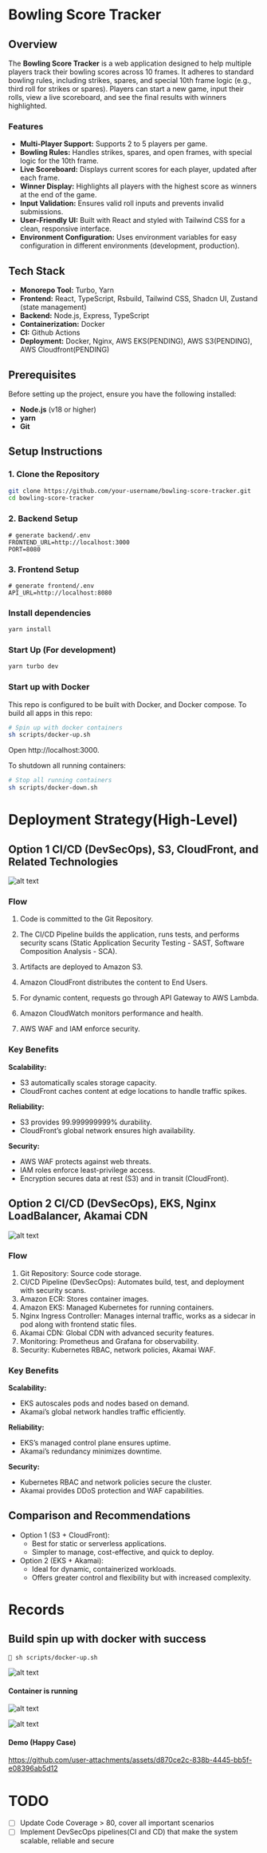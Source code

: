 # Bowling Score Tracker

## Overview

The **Bowling Score Tracker** is a web application designed to help multiple players track their bowling scores across 10 frames. It adheres to standard bowling rules, including strikes, spares, and special 10th frame logic (e.g., third roll for strikes or spares). Players can start a new game, input their rolls, view a live scoreboard, and see the final results with winners highlighted.

### Features
- **Multi-Player Support:** Supports 2 to 5 players per game.
- **Bowling Rules:** Handles strikes, spares, and open frames, with special logic for the 10th frame.
- **Live Scoreboard:** Displays current scores for each player, updated after each frame.
- **Winner Display:** Highlights all players with the highest score as winners at the end of the game.
- **Input Validation:** Ensures valid roll inputs and prevents invalid submissions.
- **User-Friendly UI:** Built with React and styled with Tailwind CSS for a clean, responsive interface.
- **Environment Configuration:** Uses environment variables for easy configuration in different environments (development, production).

## Tech Stack
- **Monorepo Tool:** Turbo, Yarn
- **Frontend:** React, TypeScript, Rsbuild, Tailwind CSS, Shadcn UI, Zustand (state management)
- **Backend:** Node.js, Express, TypeScript
- **Containerization:** Docker
- **CI:** Github Actions
- **Deployment:** Docker, Nginx, AWS EKS(PENDING), AWS S3(PENDING), AWS Cloudfront(PENDING)

## Prerequisites
Before setting up the project, ensure you have the following installed:
- **Node.js** (v18 or higher)
- **yarn**
- **Git**

## Setup Instructions
### 1. Clone the Repository
```bash
git clone https://github.com/your-username/bowling-score-tracker.git
cd bowling-score-tracker
```

### 2. Backend Setup

```env
# generate backend/.env
FRONTEND_URL=http://localhost:3000
PORT=8080
```

### 3. Frontend Setup
```env
# generate frontend/.env
API_URL=http://localhost:8080
```

### Install dependencies
```sh
yarn install
```

### Start Up (For development)
```sh
yarn turbo dev
```

### Start up with Docker

This repo is configured to be built with Docker, and Docker compose. To build all apps in this repo:

```sh
# Spin up with docker containers
sh scripts/docker-up.sh

```

Open http://localhost:3000.

To shutdown all running containers:

```sh
# Stop all running containers
sh scripts/docker-down.sh
```

# Deployment Strategy(High-Level)
## Option 1 CI/CD (DevSecOps), S3, CloudFront, and Related Technologies
![alt text](./screenshots/image-1.png)
### Flow
1. Code is committed to the Git Repository.

2. The CI/CD Pipeline builds the application, runs tests, and performs security scans (Static Application Security Testing - SAST, Software Composition Analysis - SCA).

3. Artifacts are deployed to Amazon S3.

4. Amazon CloudFront distributes the content to End Users.

5. For dynamic content, requests go through API Gateway to AWS Lambda.

6. Amazon CloudWatch monitors performance and health.

7. AWS WAF and IAM enforce security.

### Key Benefits

**Scalability:**
- S3 automatically scales storage capacity.
- CloudFront caches content at edge locations to handle traffic spikes.

**Reliability:**
- S3 provides 99.999999999% durability.
- CloudFront’s global network ensures high availability.

**Security:**
- AWS WAF protects against web threats.
- IAM roles enforce least-privilege access.
- Encryption secures data at rest (S3) and in transit (CloudFront).

## Option 2 CI/CD (DevSecOps), EKS, Nginx LoadBalancer, Akamai CDN

![alt text](./screenshots/image.png)

### Flow

1. Git Repository: Source code storage.
2. CI/CD Pipeline (DevSecOps): Automates build, test, and deployment with security scans.
3. Amazon ECR: Stores container images.
4. Amazon EKS: Managed Kubernetes for running containers.
5. Nginx Ingress Controller: Manages internal traffic, works as a sidecar in pod along with frontend static files.
6. Akamai CDN: Global CDN with advanced security features.
7. Monitoring: Prometheus and Grafana for observability.
8. Security: Kubernetes RBAC, network policies, Akamai WAF.

### Key Benefits

**Scalability:**
- EKS autoscales pods and nodes based on demand.
- Akamai’s global network handles traffic efficiently.

**Reliability:**
- EKS’s managed control plane ensures uptime.
- Akamai’s redundancy minimizes downtime.

**Security:**
- Kubernetes RBAC and network policies secure the cluster.
- Akamai provides DDoS protection and WAF capabilities.

## Comparison and Recommendations
- Option 1 (S3 + CloudFront):
  - Best for static or serverless applications.
  - Simpler to manage, cost-effective, and quick to deploy.
- Option 2 (EKS + Akamai):
  - Ideal for dynamic, containerized workloads.
  - Offers greater control and flexibility but with increased complexity.

# Records 
## Build spin up with docker with success
```
 sh scripts/docker-up.sh
```
![alt text](./screenshots/image-5.png)

#### Container is running
![alt text](./screenshots/image-3.png)

![alt text](./screenshots/image-4.png)

#### Demo (Happy Case)

https://github.com/user-attachments/assets/d870ce2c-838b-4445-bb5f-e08396ab5d12

# TODO

- [ ] Update Code Coverage > 80, cover all important scenarios 
- [ ] Implement DevSecOps pipelines(CI and CD) that make the system scalable, reliable and secure
